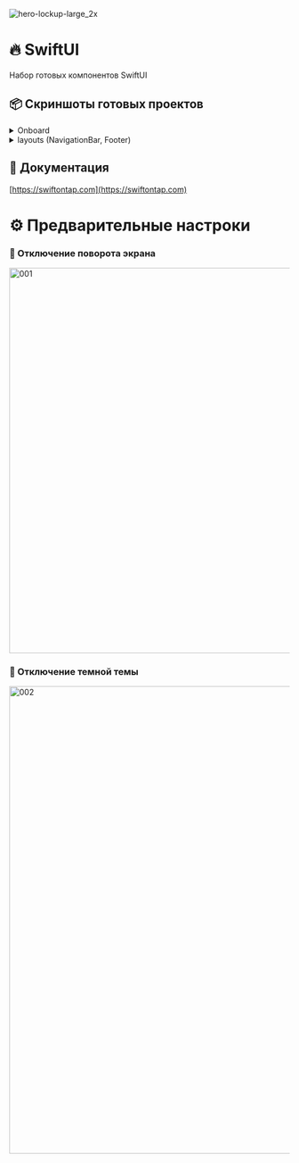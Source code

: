 ![hero-lockup-large_2x](https://user-images.githubusercontent.com/43171309/223688176-2e187cc8-1658-4264-9726-b907730f954c.png)
# 🔥 SwiftUI

Набор готовых компонентов SwiftUI

## 📦 Скриншоты готовых проектов

<details><summary>Onboard</summary>
<p>
  
![Onboard](https://user-images.githubusercontent.com/43171309/223706763-046765e1-f9b9-4b41-8f39-2508e633bc82.png)
  
</p>
</details>

<details><summary>layouts (NavigationBar, Footer)</summary>
<p>
  
![Layouts](https://user-images.githubusercontent.com/43171309/223706222-e472e4ef-3639-4e52-b9e4-a2159b187ef5.png)
  
</p>
</details>

## 📖 Документация
[https://swiftontap.com](https://swiftontap.com)

# ⚙️ Предварительные настроки

### 📲 Отключение поворота экрана

<img width="691" alt="001" src="https://user-images.githubusercontent.com/43171309/223675759-850abc0d-98e9-4f17-80ef-3ab0f07ee121.png">

### 🎨 Отключение темной темы
<img width="838" alt="002" src="https://user-images.githubusercontent.com/43171309/223675768-9bd2503a-bb35-4534-aad2-a5ebf4852e6a.png">
